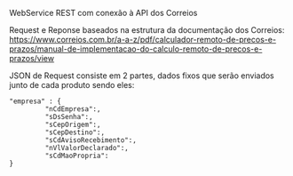 WebService REST com conexão à API dos Correios

Request e Reponse baseados na estrutura da documentação dos Correios:<br>
https://www.correios.com.br/a-a-z/pdf/calculador-remoto-de-precos-e-prazos/manual-de-implementacao-do-calculo-remoto-de-precos-e-prazos/view

JSON de Request consiste em 2 partes, dados fixos que serão enviados junto de cada produto sendo eles:
```
"empresa" : {
         "nCdEmpresa":,
         "sDsSenha":,
         "sCepOrigem":,
         "sCepDestino":,
         "sCdAvisoRecebimento":,
         "nVlValorDeclarado":,
         "sCdMaoPropria":
}
```
